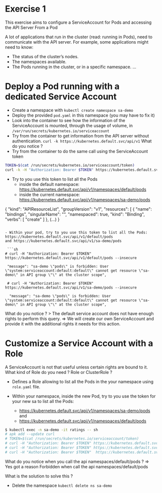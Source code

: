 # Exercise 1

This exercise aims to configure a ServiceAccount for Pods and accessing the API Server From a Pod

A lot of applications that run in the cluster (read: running in Pods), need to communicate with the API server.
For example, some applications might need to know:

- The status of the cluster’s nodes.
- The namespaces available.
- The Pods running in the cluster, or in a specific namespace.
...

# Deploy a Pod running with a dedicated Service Account

- Create a namespace with `kubectl create namespace sa-demo` 
- Deploy the provided `pod.yaml` in this namespace (you may have to fix it) 
- Look into the container to see how the information of the ServiceAccount is mounted, through the usage of volume, in `/var/run/secrets/kubernetes.io/serviceaccount`
- Try from the container to get information from the API server without authentication.
  `curl -k https://kubernetes.default.svc/api/v1`
  What do you notice ?
- Try from the container to do the same call using the ServiceAccount token
```sh
TOKEN=$(cat /run/secrets/kubernetes.io/serviceaccount/token)
curl -k -H "Authorization: Bearer $TOKEN" https://kubernetes.default.svc/api/v1
```
- Try to you use this token to list all the Pods 
  - inside the default namespace: https://kubernetes.default.svc/api/v1/namespaces/default/pods
  - inside the current namespace: https://kubernetes.default.svc/api/v1/namespaces/sa-demo/pods

{
  "kind": "APIResourceList",
  "groupVersion": "v1",
  "resources": [
    {
      "name": "bindings",
      "singularName": "",
      "namespaced": true,
      "kind": "Binding",
      "verbs": [
        "create"
      ]
    },
   (...)
}
```

- Within your pod, try to you use this token to list all the Pods: https://kubernetes.default.svc/api/v1/default/pods
and https://kubernetes.default.svc/api/v1/sa-demo/pods
 
 ```sh
# curl -H "Authorization: Bearer $TOKEN" https://kubernetes.default.svc/api/v1/default/pods --insecure

 "message": "sa-demo \"pods\" is forbidden: User \"system:serviceaccount:default:default\" cannot get resource \"sa-demo\" in API group \"\" at the cluster scope",
 
 # curl -H "Authorization: Bearer $TOKEN" https://kubernetes.default.svc/api/v1/sa-demo/pods --insecure

  "message": "sa-demo \"pods\" is forbidden: User \"system:serviceaccount:default:default\" cannot get resource \"sa-demo\" in API group \"\" at the cluster scope",

 ```

 What do you notice ? > The default service account does not have enough rights to perform this query. 
 => We will create our own ServiceAccount and provide it with the additional rights it needs for this action.

# Customize a Service Account with a Role

A ServiceAccount is not that useful unless certain rights are bound to it. 
What kind of Role do you need ? Role or ClusterRole ?

- Defines a Role allowing to list all the Pods in the your namespace using `role.yaml` file.


- Within your namespace, inside the new Pod, try to you use the token for your new sa to list all the Pods:  
  - https://kubernetes.default.svc/api/v1/namespaces/sa-demo/pods and 
  - https://kubernetes.default.svc/api/v1/namespaces/default/pods
 
 ```sh
 $ kubectl exec -n sa-demo -it ratings -- sh
# apk add --update curl
# TOKEN=$(cat /run/secrets/kubernetes.io/serviceaccount/token)
# curl -H "Authorization: Bearer $TOKEN" https://kubernetes.default.svc/api/v1/ --insecure
# curl -H "Authorization: Bearer $TOKEN" https://kubernetes.default.svc/api/v1/namespaces/sa-demo/pods --insecure
# curl -H "Authorization: Bearer $TOKEN"  https://kubernetes.default.svc/api/v1/namespaces/default/pods --insecure
  ```
What do you notice when you call the api namespaces/default/pods ?
=> Yes got a reason Forbidden when call the api namespaces/default/pods 

What is the solution to solve this ?

- Delete the namespace `kubectl delete ns sa-demo`

